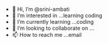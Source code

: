 - 👋 Hi, I’m @srini-ambati
- 👀 I’m interested in ...learning coding
- 🌱 I’m currently learning ...coding
- 💞️ I’m looking to collaborate on ...
- 📫 How to reach me ...email

<!---
srini-ambati/srini-ambati is a ✨ special ✨ repository because its `README.md` (this file) appears on your GitHub profile.
You can click the Preview link to take a look at your changes.
--->
